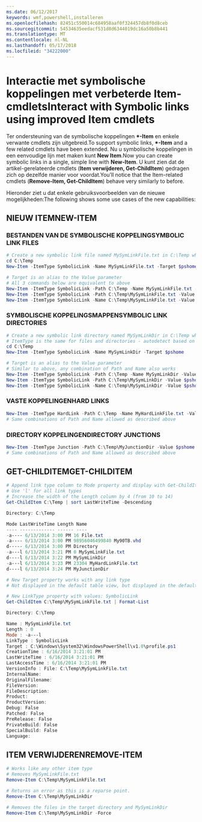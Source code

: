 ```yaml
---
ms.date: 06/12/2017
keywords: wmf,powershell,installeren
ms.openlocfilehash: 82451c550014c684958aaf0f324457db8f0d8ceb
ms.sourcegitcommit: 54534635eedacf531d8d6344019dc16a50b8b441
ms.translationtype: MT
ms.contentlocale: nl-NL
ms.lasthandoff: 05/17/2018
ms.locfileid: "34222000"
---
```

# <a name="interact-with-symbolic-links-using-improved-item-cmdlets"></a><span data-ttu-id="f0969-102">Interactie met symbolische koppelingen met verbeterde Item-cmdlets</span><span class="sxs-lookup"><span data-stu-id="f0969-102">Interact with Symbolic links using improved Item cmdlets</span></span>

<span data-ttu-id="f0969-103">Ter ondersteuning van de symbolische koppelingen  **\*-Item** en enkele verwante cmdlets zijn uitgebreid.</span><span class="sxs-lookup"><span data-stu-id="f0969-103">To support symbolic links, **\*-Item** and a few related cmdlets have been extended.</span></span> <span data-ttu-id="f0969-104">Nu u symbolische koppelingen in een eenvoudige lijn met maken kunt **New Item**.</span><span class="sxs-lookup"><span data-stu-id="f0969-104">Now you can create symbolic links in a single, simple line with **New-Item**.</span></span> <span data-ttu-id="f0969-105">U kunt zien dat de artikel-gerelateerde cmdlets (**Item verwijderen, Get-ChildItem**) gedragen zich op dezelfde manier voor voordat.</span><span class="sxs-lookup"><span data-stu-id="f0969-105">You’ll notice that the Item-related cmdlets (**Remove-Item, Get-ChildItem**) behave very similarly to before.</span></span>

<span data-ttu-id="f0969-106">Hieronder ziet u dat enkele gebruiksvoorbeelden van de nieuwe mogelijkheden:</span><span class="sxs-lookup"><span data-stu-id="f0969-106">The following shows some use cases of the new capabilities:</span></span>

## <a name="new-item"></a><span data-ttu-id="f0969-107">NIEUW ITEM</span><span class="sxs-lookup"><span data-stu-id="f0969-107">NEW-ITEM</span></span>

### <a name="symbolic-link-files"></a><span data-ttu-id="f0969-108">BESTANDEN VAN DE SYMBOLISCHE KOPPELING</span><span class="sxs-lookup"><span data-stu-id="f0969-108">SYMBOLIC LINK FILES</span></span>

```powershell
# Create a new symbolic link file named MySymLinkFile.txt in C:\Temp which links to $pshome\profile.ps1
cd C:\Temp
New-Item -ItemType SymbolicLink -Name MySymLinkFile.txt -Target $pshome\profile.ps1

# Target is an alias to the Value parameter
# All 3 commands below are equivalent to above
New-Item -ItemType SymbolicLink -Path C:\Temp -Name MySymLinkFile.txt -Value $pshome\profile.ps1
New-Item -ItemType SymbolicLink -Path C:\Temp\MySymLinkFile.txt -Value $pshome\profile.ps1
New-Item -ItemType SymbolicLink -Name C:\Temp\MySymLinkFile.txt -Value $pshome\profile.ps1
```

### <a name="symbolic-link-directories"></a><span data-ttu-id="f0969-109">SYMBOLISCHE KOPPELINGSMAPPEN</span><span class="sxs-lookup"><span data-stu-id="f0969-109">SYMBOLIC LINK DIRECTORIES</span></span>

```powershell
# Create a new symbolic link directory named MySymLinkDir in C:\Temp which links to the $pshome folder
# ItemType is the same for files and directories - autodetect based on specified target
cd C:\Temp
New-Item -ItemType SymbolicLink -Name MySymLinkDir -Target $pshome

# Target is an alias to the Value parameter
# Similar to above, any combination of Path and Name also works
New-Item -ItemType SymbolicLink -Path C:\Temp -Name MySymLinkDir -Value $pshome
New-Item -ItemType SymbolicLink -Path C:\Temp\MySymLinkDir -Value $pshome
New-Item -ItemType SymbolicLink -Name C:\Temp\MySymLinkDir -Value $pshome
```

### <a name="hard-links"></a><span data-ttu-id="f0969-110">VASTE KOPPELINGEN</span><span class="sxs-lookup"><span data-stu-id="f0969-110">HARD LINKS</span></span>

```powershell
New-Item -ItemType HardLink -Path C:\Temp -Name MyHardLinkFile.txt -Value $pshome\profile.ps1
# Same combinations of Path and Name allowed as described above
```

### <a name="directory-junctions"></a><span data-ttu-id="f0969-111">DIRECTORY KOPPELINGEN</span><span class="sxs-lookup"><span data-stu-id="f0969-111">DIRECTORY JUNCTIONS</span></span>

```powershell
New-Item -ItemType Junction -Path C:\Temp\MyJunctionDir -Value $pshome
# Same combinations of Path and Name allowed as described above
```

## <a name="get-childitem"></a><span data-ttu-id="f0969-112">GET-CHILDITEM</span><span class="sxs-lookup"><span data-stu-id="f0969-112">GET-CHILDITEM</span></span>

```powershell
# Append link type column to Mode property and display with Get-ChildItem
# Use 'l' for all link types
# Increase the width of the Length column by 4 (from 10 to 14)
Get-ChildItem C:\Temp | sort LastWriteTime -Descending

Directory: C:\Temp

Mode LastWriteTime Length Name
---- ------------- ------ ----
-a---- 6/13/2014 3:00 PM 16 File.txt
-a---- 6/13/2014 3:00 PM 98956046499840 My90TB.vhd
d----- 6/13/2014 3:00 PM Directory
-a---l 6/13/2014 3:21 PM 0 MySymLinkFile.txt
d----l 6/13/2014 3:22 PM MySymLinkDir
-a---l 6/13/2014 3:23 PM 23304 MyHardLinkFile.txt
d----l 6/13/2014 3:24 PM MyJunctionDir

# New Target property works with any link type
# Not displayed in the default table view, but displayed in the default list view

# New LinkType property with values: SymbolicLink
Get-ChildItem C:\Temp\MySymLinkFile.txt | Format-List

Directory: C:\Temp

Name : MySymLinkFile.txt
Length : 0
Mode : -a---l
LinkType : SymbolicLink
Target : C:\Windows\System32\WindowsPowerShell\v1.0\profile.ps1
CreationTime : 6/16/2014 3:21:01 PM
LastWriteTime : 6/16/2014 3:21:01 PM
LastAccessTime : 6/16/2014 3:21:01 PM
VersionInfo : File: C:\Temp\MySymLinkFile.txt
InternalName:
OriginalFilename:
FileVersion:
FileDescription:
Product:
ProductVersion:
Debug: False
Patched: False
PreRelease: False
PrivateBuild: False
SpecialBuild: False
Language:
```

## <a name="remove-item"></a><span data-ttu-id="f0969-113">ITEM VERWIJDEREN</span><span class="sxs-lookup"><span data-stu-id="f0969-113">REMOVE-ITEM</span></span>

```powershell
# Works like any other item type
# Removes MySymLinkFile.txt
Remove-Item C:\Temp\MySymLinkFile.txt

# Returns an error as this is a reparse point.
Remove-Item C:\Temp\MySymLinkDir

# Removes the files in the target directory and MySymLinkDir
Remove-Item C:\Temp\MySymLinkDir -Force
```
